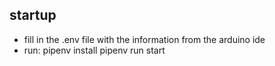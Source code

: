 ## startup

- fill in the .env file with the information from the arduino ide
- run:
    pipenv install
    pipenv run start